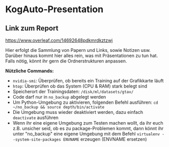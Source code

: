 # KogAuto-Presentation

## Link zum Report

https://www.overleaf.com/14692648pdkmrdkztzwj

Hier erfolgt die Sammlung von Papern und Links, sowie Notizen usw. Darüber hinaus kommt hier alles rein, was mit Präsentationen zu tun hat.
Falls nötig, könnt ihr gern die Ordnerstrukturen anpassen.

**Nützliche Commands:**
+ `nvidia-smi`: Überprüfen, ob bereits ein Training auf der Grafikkarte läuft
+ `htop`: Überprüfen ob das System (CPU & RAM) stark belegt sind
+ Speicherort der Trainingsdaten: `/disk/ml/datasets/gtav/`
+ Code darf nur in `no_backup` abgelegt werden
+ Um Python-Umgebung zu aktivieren, folgenden Befehl ausführen: `cd ~/no_backup && source depth/bin/activate`
+ Die Umgebung muss wieder deaktiviert werden, dazu einfach `deactivate` ausführen
+ Wenn ihr eine eigene Umgebung zum Testen machen wollt, da ihr euch z.B. unsicher seid, ob es zu package-Problemen kommt, dann könnt ihr unter "no_backup" eine eigene Umgebung mit dem Befehl `virtualenv --system-site-packages ENVNAME` erzeugen (ENVNAME ersetzen)
